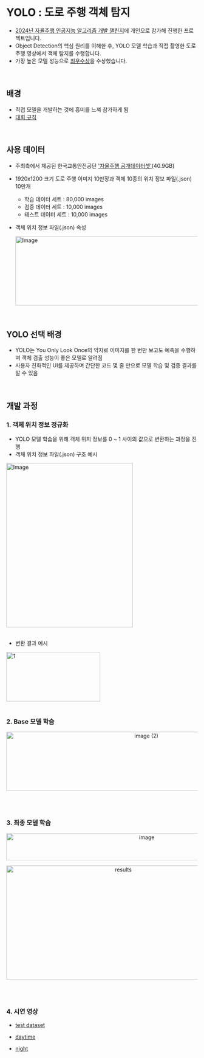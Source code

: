 # YOLO : 도로 주행 객체 탐지
- [2024년 자율주행 인공지능 알고리즘 개발 챌린지](https://challenge.gcontest.co.kr/template/m/frame/info1/16335)에 개인으로 참가해 진행한 프로젝트입니다.
- Object Detection의 핵심 원리를 이해한 후, YOLO 모델 학습과 직접 촬영한 도로 주행 영상에서 객체 탐지를 수행합니다.
- 가장 높은 모델 성능으로 [최우수상](https://graceful-cello-0d4.notion.site/2024-2347d8d98aa880b2ba62fd45ca0eda7c?source=copy_link)을 수상했습니다.

<Br>

## 배경
- 직접 모델을 개발하는 것에 흥미를 느껴 참가하게 됨
- [대회 규칙](https://challenge.gcontest.co.kr/template/m/frame/info2/16335)

<Br>

## 사용 데이터
- 주최측에서 제공된 한국교통안전공단 ['자율주행 공개데이터셋'](https://challenge.gcontest.co.kr/template/m/frame/downloadlist/16335?q=1368)(40.9GB)
- 1920x1200 크기 도로 주행 이미지 10만장과 객체 10종의 위치 정보 파일(.json) 10만개
  - 학습 데이터 세트 : 80,000 images 
  - 검증 데이터 세트 : 10,000 images 
  - 테스트 데이터 세트 : 10,000 images

- 객체 위치 정보 파일(.json) 속성

  <img width="590" height="182" alt="Image" src="https://github.com/user-attachments/assets/69e214f6-9391-41f0-a44a-8d6c3b80aba1" />

<br>

## YOLO 선택 배경
- YOLO는 You Only Look Once의 약자로 이미지를 한 번만 보고도 예측을 수행하며 객체 검출 성능이 좋은 모델로 알려짐
- 사용자 친화적인 UI를 제공하며 간단한 코드 몇 줄 만으로 모델 학습 및 검증 결과를 알 수 있음

<br>

## 개발 과정
### 1. 객체 위치 정보 정규화
- YOLO 모델 학습을 위해 객체 위치 정보를 0 ~ 1 사이의 값으로 변환하는 과정을 진행
- 객체 위치 정보 파일(.json) 구조 예시
<img width="333" height="432" alt="Image" src="https://github.com/user-attachments/assets/c8b47ed1-5f2b-4110-9e6b-4ad034b28de7" />

<br>
<br>

- 변환 결과 예시
<img width="247" height="130" alt="1" src="https://github.com/user-attachments/assets/e4e16ba8-8d67-4eb5-8e54-528da78cacb0" />

<br>
<br>

### 2. Base 모델 학습
<p align="center">
<img width="722" height="155" alt="image (2)" src="https://github.com/user-attachments/assets/fbc7bbc1-ffde-4628-a7eb-a4c1463476a4" />
</p>


<br>
<br>

### 3. 최종 모델 학습
<p align="center">
<img width="724" height="71" alt="image" src="https://github.com/user-attachments/assets/92f9c6e6-7bb9-4d52-ab29-cffcf208a011" />
</p>


<p align="center">
<img width="600" height="300" alt="results" src="https://github.com/user-attachments/assets/b93ab859-a1f2-426f-9c90-45c0ac75b1bf" />
</p>


<br>
<br>

### 4. 시연 영상
- [test dataset](https://github.com/user-attachments/assets/715ef921-bc30-4d1c-8d89-b6caf0dff56a)

- [daytime](https://github.com/user-attachments/assets/1867900f-da03-4578-b419-428d62d5cc6e)

- [night](https://github.com/user-attachments/assets/45fd9091-5d0a-4dc5-b9da-cfb9ff2c104a)







 

